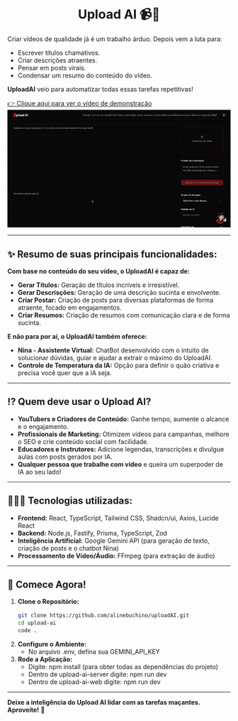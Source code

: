 <h1 align="center"><strong>Upload AI 📹🚀</strong></h1>

Criar vídeos de qualidade já é um trabalho árduo. Depois vem a luta para:

* Escrever títulos chamativos.
* Criar descrições atraentes.
* Pensar em posts virais.
* Condensar um resumo do conteúdo do vídeo.

**UploadAI** veio para automatizar todas essas tarefas repetitivas!

<a href="https://github.com/alinebuchino/uploadAI/raw/main/UploadAI.mp4" target="_blank">
  👉 Clique aqui para ver o vídeo de demonstração
</a>


<img src="UploadAI.gif" alt="Demonstração do Upload AI" width="600"/>

---

## ✨ Resumo de suas principais funcionalidades:

**Com base no conteúdo do seu vídeo, o UploadAI é capaz de:**

*   **Gerar Títulos:** Geração de títulos incríveis e irresistível.
*   **Gerar Descrisções:** Geração de uma descrição sucinta e envolvente.
*   **Criar Postar:** Criação de posts para diversas plataformas de forma atraente, focado em engajamentos.
*   **Criar Resumos:** Criação de resumos com comunicação clara e de forma sucinta.

**E não para por aí, o UploadAI também oferece:**

*   **Nina - Assistente Virtual:** ChatBot desenvolvido com o intuito de solucionar dúvidas, guiar e ajudar a extrair o máximo do UploadAI.
*   **Controle de Temperatura da IA:** Opção para definir o quão criativa e precisa você quer que a IA seja.

---

##  ⁉️ Quem deve usar o Upload AI?

*   **YouTubers e Criadores de Conteúdo:** Ganhe tempo, aumente o alcance e o engajamento.
*   **Profissionais de Marketing:** Otimizem vídeos para campanhas, melhore o SEO e crie conteúdo social com facilidade.
*   **Educadores e Instrutores:** Adicione legendas, transcrições e divulgue aulas com posts gerados por IA.
*   **Qualquer pessoa que trabalhe com vídeo** e queira um superpoder de IA ao seu lado!

---

##  👩🏻‍💻 Tecnologias utilizadas:

*   **Frontend:** React, TypeScript, Tailwind CSS, Shadcn/ui, Axios, Lucide React
*   **Backend:** Node.js, Fastify, Prisma, TypeScript, Zod
*   **Inteligência Artificial:** Google Gemini API (para geração de texto, criação de posts e o chatbot Nina)
*   **Processamento de Vídeo/Áudio:** FFmpeg (para extração de áudio)

---

## 🚀 Comece Agora!

1.  **Clone o Repositório:**
    ```bash
    git clone https://github.com/alinebuchino/uploadAI.git
    cd upload-ai
    code .
    ```
2.  **Configure o Ambiente:**
    *   No arquivo .env, defina sua GEMINI_API_KEY
3.  **Rode a Aplicação:**
    *   Digite: npm install (para obter todas as dependências do projeto)
    *   Dentro de upload-ai-server digite: npm run dev
    *   Dentro de upload-ai-web digite: npm run dev

---

**Deixe a inteligência do Upload AI lidar com as tarefas maçantes. Aproveite!** 🌟